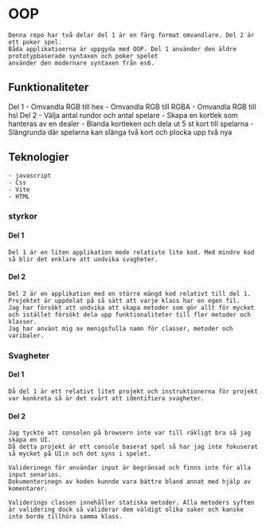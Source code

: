 # OOP

    Denna repo har två delar del 1 är en färg format omvandlare. Del 2 är ett poker spel. 
    Båda applikatioerna är uppgyda med OOP. Del 1 använder den äldre prototypbaserade syntaxen och poker spelet
    använder den modernare syntaxen från es6. 

## Funktionaliteter 

Del 1 
    - Omvandla RGB till hex
    - Omvandla RGB till RGBA
    - Omvandla RGB till hsl
Del 2
    - Välja antal rundor och antal spelare
    - Skapa en kortlek som hanteras av en dealer
    - Blanda kortleken och dela ut 5 st kort till spelarna 
    - Slängrunda där spelarna kan slänga två kort och plocka upp två nya

## Teknologier
    - javascript
    - Css
    - Vite
    - HTML

### styrkor

 #### Del 1
    Del 1 är en liten applikation mede relativte lite kod. Med mindre kod så blir det enklare att undvika svagheter. 

 #### Del 2 
    Del 2 är en applikation med en större mängd kod relativt till del 1. Projektet är uppdelat på så sätt att varje klass har en egen fil. 
    Jag har försökt att undvika att skapa metoder som gör allt för mycket och istället försökt dela upp funktionaliteter till fler metoder och klasser.
    Jag har använt mig av menigsfulla namn för classer, metoder och varibaler. 




### Svagheter

 #### Del 1
    Då del 1 är ett relativt litet projekt och instruktionerna för projekt var konkreta så är det svårt att identifiera svagheter. 

 #### Del 2
    Jag tyckte att consolen på browsern inte var till räkligt bra så jag skapa en UI. 
    Då detta projekt är ett console baserat spel så har jag inte fokuserat så mycket på UI:n och det syns i spelet.

    Validerinegn för användar input är begränsad och finns inte för alla input senarios. 
    Dokumenterinegn av koden kunnde vara bättre bland annat med hjälp av komentarer. 

    Validerings classen innehåller statiska metoder. Alla metoders syften är validering dock så validerar dem väldigt olika saker och kanske inte borde tillhöra samma klass. 
   